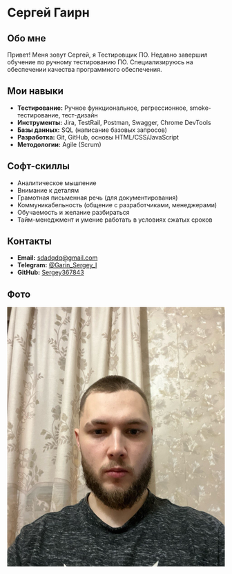 # Сергей Гаирн 

## Обо мне

Привет! Меня зовут Сергей, я Тестировщик ПО. Недавно завершил обучение по ручному тестированию ПО. Специализируюсь на обеспечении качества программного обеспечения.

## Мои навыки
*   **Тестирование:** Ручное функциональное, регрессионное, smoke-тестирование, тест-дизайн
*   **Инструменты:** Jira, TestRail, Postman, Swagger, Chrome DevTools
*   **Базы данных:** SQL (написание базовых запросов)
*   **Разработка:** Git, GitHub, основы HTML/CSS/JavaScript
*   **Методологии:** Agile (Scrum)
  
## Софт-скиллы 
* Аналитическое мышление
* Внимание к деталям
* Грамотная письменная речь (для документирования)
* Коммуникабельность (общение с разработчиками, менеджерами)
* Обучаемость и желание разбираться
* Тайм-менеджмент и умение работать в условиях сжатых сроков

## Контакты

*   **Email:** sdadqdq@gmail.com
*   **Telegram:** [@Garin_Sergey_I](https://t.me/Garin_Sergey_I)
*   **GitHub:** [Sergey367843](https://github.com/Sergey367843)

## Фото

![alt text](photo_2025-09-08_13-59-33.jpg)
